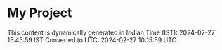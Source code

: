 # My Project

This content is dynamically generated in Indian Time (IST): 2024-02-27 15:45:59 IST
Converted to UTC: 2024-02-27 10:15:59 UTC
